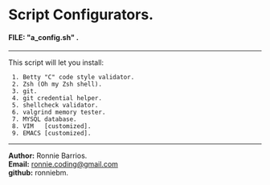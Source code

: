 # Script Configurators.  
  
#### FILE:  "a_config.sh" .
---------------------------------
This script will let you install:  

     1. Betty "C" code style validator.  
     2. Zsh (Oh my Zsh shell).  
     3. git.  
     4. git credential helper.  
     5. shellcheck validator.  
     6. valgrind memory tester.  
     7. MYSQL database.  
     8. VIM   [customized].  
     9. EMACS [customized].  

---------------------------------  
<b>Author:</b> Ronnie Barrios.  
<b>Email:</b> ronnie.coding@gmail.com  
<b>github:</b> ronniebm.
